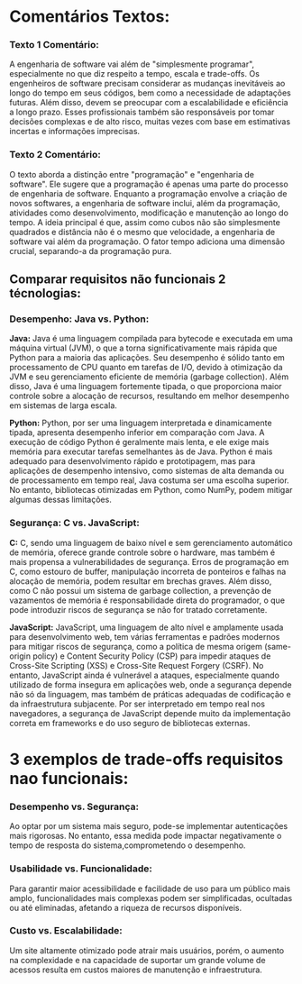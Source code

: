 # Comentários Textos:

### Texto 1 Comentário:
A engenharia de software vai além de "simplesmente programar", especialmente no que diz respeito a tempo, escala e trade-offs. 
Os engenheiros de software precisam considerar as mudanças inevitáveis ao longo do tempo em seus códigos, bem como a necessidade de adaptações futuras.
Além disso, devem se preocupar com a escalabilidade e eficiência a longo prazo. Esses profissionais também são responsáveis por tomar decisões complexas e de alto risco,
muitas vezes com base em estimativas incertas e informações imprecisas.

### Texto 2 Comentário:
O texto aborda a distinção entre "programação" e "engenharia de software". Ele sugere que a programação é apenas uma parte do processo de engenharia de software. 
Enquanto a programação envolve a criação de novos softwares, a engenharia de software inclui, além da programação, atividades como desenvolvimento, modificação e manutenção ao longo do tempo.
A ideia principal é que, assim como cubos não são simplesmente quadrados e distância não é o mesmo que velocidade, a engenharia de software vai além da programação. 
O fator tempo adiciona uma dimensão crucial, separando-a da programação pura.

## Comparar requisitos não funcionais 2 técnologias:

### Desempenho: Java vs. Python:
**Java:** Java é uma linguagem compilada para bytecode e executada em uma máquina virtual (JVM), o que a torna significativamente mais rápida que Python para a maioria das aplicações. Seu desempenho é sólido tanto em processamento de CPU quanto em tarefas de I/O, devido à otimização da JVM e seu gerenciamento eficiente de memória (garbage collection). Além disso, Java é uma linguagem fortemente tipada, o que proporciona maior controle sobre a alocação de recursos, resultando em melhor desempenho em sistemas de larga escala.

**Python:** Python, por ser uma linguagem interpretada e dinamicamente tipada, apresenta desempenho inferior em comparação com Java. A execução de código Python é geralmente mais lenta, e ele exige mais memória para executar tarefas semelhantes às de Java. Python é mais adequado para desenvolvimento rápido e prototipagem, mas para aplicações de desempenho intensivo, como sistemas de alta demanda ou de processamento em tempo real, Java costuma ser uma escolha superior. No entanto, bibliotecas otimizadas em Python, como NumPy, podem mitigar algumas dessas limitações.

### Segurança: C vs. JavaScript:
**C:** C, sendo uma linguagem de baixo nível e sem gerenciamento automático de memória, oferece grande controle sobre o hardware, mas também é mais propensa a vulnerabilidades de segurança. Erros de programação em C, como estouro de buffer, manipulação incorreta de ponteiros e falhas na alocação de memória, podem resultar em brechas graves. Além disso, como C não possui um sistema de garbage collection, a prevenção de vazamentos de memória é responsabilidade direta do programador, o que pode introduzir riscos de segurança se não for tratado corretamente.

**JavaScript:** JavaScript, uma linguagem de alto nível e amplamente usada para desenvolvimento web, tem várias ferramentas e padrões modernos para mitigar riscos de segurança, como a política de mesma origem (same-origin policy) e Content Security Policy (CSP) para impedir ataques de Cross-Site Scripting (XSS) e Cross-Site Request Forgery (CSRF). No entanto, JavaScript ainda é vulnerável a ataques, especialmente quando utilizado de forma insegura em aplicações web, onde a segurança depende não só da linguagem, mas também de práticas adequadas de codificação e da infraestrutura subjacente. Por ser interpretado em tempo real nos navegadores, a segurança de JavaScript depende muito da implementação correta em frameworks e do uso seguro de bibliotecas externas.

# 3 exemplos de trade-offs requisitos nao funcionais:

### Desempenho vs. Segurança: 
Ao optar por um sistema mais seguro, pode-se implementar autenticações mais rigorosas.
No entanto, essa medida pode impactar negativamente o tempo de resposta do sistema,comprometendo o desempenho.

### Usabilidade vs. Funcionalidade: 
Para garantir maior acessibilidade e facilidade de uso para um público mais amplo, funcionalidades mais complexas podem ser simplificadas,
ocultadas ou até eliminadas, afetando a riqueza de recursos disponíveis.

### Custo vs. Escalabilidade: 
Um site altamente otimizado pode atrair mais usuários, porém, o aumento na complexidade e na capacidade de suportar um grande volume de acessos
resulta em custos maiores de manutenção e infraestrutura.


